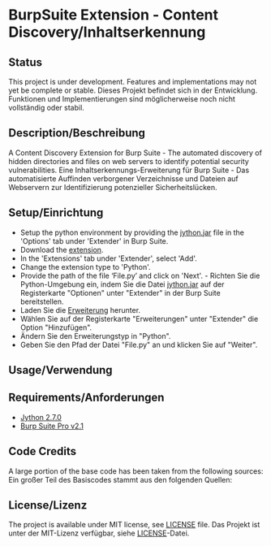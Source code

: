 # BurpSuite Extension - Content Discovery/Inhaltserkennung

## Status
This project is under development. Features and implementations may not yet be complete or stable.  Dieses Projekt befindet sich in der Entwicklung. Funktionen und Implementierungen sind möglicherweise noch nicht vollständig oder stabil.

## Description/Beschreibung
A Content Discovery Extension for Burp Suite - The automated discovery of hidden directories and files on web servers to identify potential security vulnerabilities.  Eine Inhaltserkennungs-Erweiterung für Burp Suite - Das automatisierte Auffinden verborgener Verzeichnisse und Dateien auf Webservern zur Identifizierung potenzieller Sicherheitslücken.

## Setup/Einrichtung
- Setup the python environment by providing the [jython.jar](https://www.jython.org/downloads.html) file in the 'Options' tab under 'Extender' in Burp Suite.
- Download the [extension](https://github.com/lockenkoepflein/CODIBurp/filename).
- In the 'Extensions' tab under 'Extender', select 'Add'.
- Change the extension type to 'Python'.
- Provide the path of the file ‘File.py’ and click on 'Next'.  - Richten Sie die Python-Umgebung ein, indem Sie die Datei [jython.jar](https://www.jython.org/downloads.html) auf der Registerkarte "Optionen" unter "Extender" in der Burp Suite bereitstellen.
- Laden Sie die [Erweiterung](https://github.com/lockenkoepflein/CODIBurp/filename) herunter.
- Wählen Sie auf der Registerkarte "Erweiterungen" unter "Extender" die Option "Hinzufügen".
- Ändern Sie den Erweiterungstyp in "Python".
- Geben Sie den Pfad der Datei "File.py" an und klicken Sie auf "Weiter".

## Usage/Verwendung

## Requirements/Anforderungen
- [Jython 2.7.0](https://www.jython.org/downloads.html)
- [Burp Suite Pro v2.1](https://portswigger.net/burp)

## Code Credits
A large portion of the base code has been taken from the following sources:  Ein großer Teil des Basiscodes stammt aus den folgenden Quellen:

## License/Lizenz
The project is available under MIT license, see [LICENSE](https://github.com/lockenkoepfein/CODIBurp/LICENSE) file.  Das Projekt ist unter der MIT-Lizenz verfügbar, siehe [LICENSE](https://github.com/lockenkoepfein/CODIBurp/LICENSE)-Datei.
